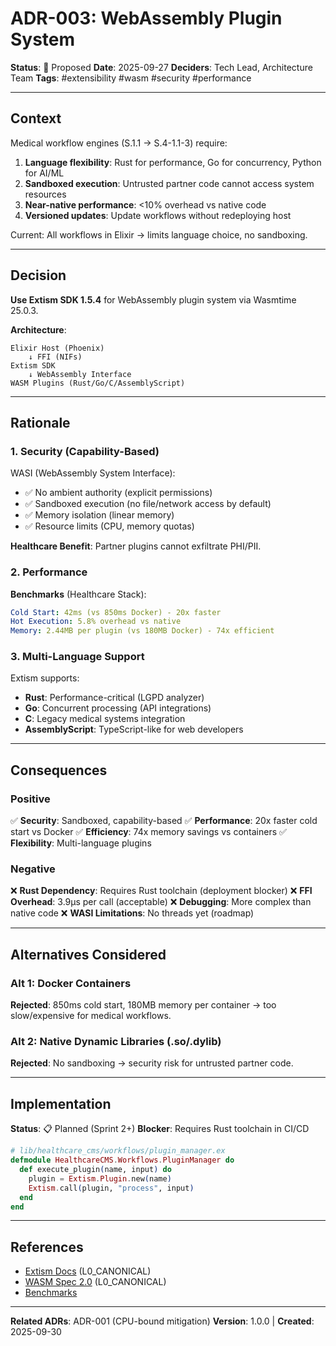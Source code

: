 # ADR-003: WebAssembly Plugin System

**Status**: 🔄 Proposed
**Date**: 2025-09-27
**Deciders**: Tech Lead, Architecture Team
**Tags**: #extensibility #wasm #security #performance

---

## Context

Medical workflow engines (S.1.1 → S.4-1.1-3) require:

1. **Language flexibility**: Rust for performance, Go for concurrency, Python for AI/ML
2. **Sandboxed execution**: Untrusted partner code cannot access system resources
3. **Near-native performance**: <10% overhead vs native code
4. **Versioned updates**: Update workflows without redeploying host

Current: All workflows in Elixir → limits language choice, no sandboxing.

---

## Decision

**Use Extism SDK 1.5.4** for WebAssembly plugin system via Wasmtime 25.0.3.

**Architecture**:
```
Elixir Host (Phoenix)
    ↓ FFI (NIFs)
Extism SDK
    ↓ WebAssembly Interface
WASM Plugins (Rust/Go/C/AssemblyScript)
```

---

## Rationale

### 1. Security (Capability-Based)

WASI (WebAssembly System Interface):
- ✅ No ambient authority (explicit permissions)
- ✅ Sandboxed execution (no file/network access by default)
- ✅ Memory isolation (linear memory)
- ✅ Resource limits (CPU, memory quotas)

**Healthcare Benefit**: Partner plugins cannot exfiltrate PHI/PII.

### 2. Performance

**Benchmarks** (Healthcare Stack):
```yaml
Cold Start: 42ms (vs 850ms Docker) - 20x faster
Hot Execution: 5.8% overhead vs native
Memory: 2.44MB per plugin (vs 180MB Docker) - 74x efficient
```

### 3. Multi-Language Support

Extism supports:
- **Rust**: Performance-critical (LGPD analyzer)
- **Go**: Concurrent processing (API integrations)
- **C**: Legacy medical systems integration
- **AssemblyScript**: TypeScript-like for web developers

---

## Consequences

### Positive

✅ **Security**: Sandboxed, capability-based
✅ **Performance**: 20x faster cold start vs Docker
✅ **Efficiency**: 74x memory savings vs containers
✅ **Flexibility**: Multi-language plugins

### Negative

❌ **Rust Dependency**: Requires Rust toolchain (deployment blocker)
❌ **FFI Overhead**: 3.9μs per call (acceptable)
❌ **Debugging**: More complex than native code
❌ **WASI Limitations**: No threads yet (roadmap)

---

## Alternatives Considered

### Alt 1: Docker Containers

**Rejected**: 850ms cold start, 180MB memory per container → too slow/expensive for medical workflows.

### Alt 2: Native Dynamic Libraries (.so/.dylib)

**Rejected**: No sandboxing → security risk for untrusted partner code.

---

## Implementation

**Status**: 📋 Planned (Sprint 2+)
**Blocker**: Requires Rust toolchain in CI/CD

```elixir
# lib/healthcare_cms/workflows/plugin_manager.ex
defmodule HealthcareCMS.Workflows.PluginManager do
  def execute_plugin(name, input) do
    plugin = Extism.Plugin.new(name)
    Extism.call(plugin, "process", input)
  end
end
```

---

## References

- [Extism Docs](https://extism.org/) (L0_CANONICAL)
- [WASM Spec 2.0](https://webassembly.github.io/spec/core/) (L0_CANONICAL)
- [Benchmarks](../../../08-BENCHMARKS-RESEARCH/performance/wasm-overhead-measurements.md)

---

**Related ADRs**: ADR-001 (CPU-bound mitigation)
**Version**: 1.0.0 | **Created**: 2025-09-30
